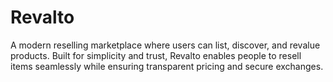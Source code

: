 # Revalto
A modern reselling marketplace where users can list, discover, and revalue products. Built for simplicity and trust, Revalto enables people to resell items seamlessly while ensuring transparent pricing and secure exchanges.
